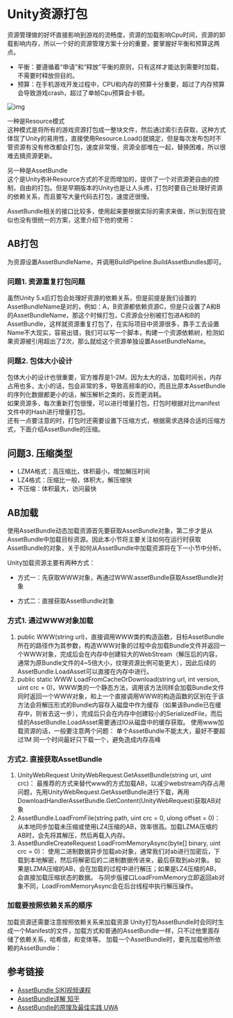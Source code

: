 # Unity资源打包

资源管理做的好坏直接影响到游戏的流畅度，资源的加载影响Cpu时间，资源的卸载影响内存，所以一个好的资源管理方案十分的重要，要掌握好平衡和预算这两点。

- 平衡：要遵循着“申请”和“释放”平衡的原则，只有这样才能达到需要时加载，不需要时释放但目的。
- 预算：在手机游戏开发过程中，CPU和内存的预算十分重要，超过了内存预算会导致游戏crash，超过了单帧Cpu预算会卡顿。

![img](G:%5CMarkdown%5Cimages%5Cv2-99eeab5e8b505c83fd9462c470417711_hd.png)

一种是Resource模式   
这种模式是将所有的游戏资源打包成一整块文件，然后通过索引去获取，这种方式体现了Unity的易用性，直接使用Resource.Load()就搞定，但是每次发布包时不管资源有没有修改都会打包，速度非常慢，资源全部堆在一起，替换困难，所以很难去搞资源更新。

另一种是AssetBundle   
这个是Unity弥补Resource方式的不足而增加的，提供了一个对资源更自由的控制，自由的打包。但是早期版本的Unity也是让人头疼，打包时要自己处理好资源的依赖关系，而且要写大量代码去打包，速度还很慢。  

AssetBundle相关的接口比较多，使用起来要根据实际的需求来做，所以到现在貌似也没有很统一的方案，这里介绍下他的使用：

## AB打包

为资源设置AssetBundleName，并调用BuildPipeline.BuildAssetBundles即可。

### 问题1. 资源重复打包问题

虽然Unity 5.x后打包会处理好资源的依赖关系，但是前提是我们设置的AssetBundleName是对的，例如：A，B资源都依赖资源C，但是只设置了A和B的AssetBundleName，那这个时候打包，C资源会分别被打包进A和B的AssetBundle，这样就资源重复打包了，在实际项目中资源很多，靠手工去设置Name不大现实，容易出错，我们可以写一个脚本，构建一个资源依赖树，检测如果资源被引用超出了2次，那么就给这个资源单独设置AssetBundleName。

### 问题2. 包体大小设计

包体大小的设计也很重要，官方推荐是1-2M，因为太大的话，加载时间长，内存占用也多，太小的话，包会非常的多，导致高频率的IO，而且比原本AssetBundle的序列化数据都更小的话，解压解析之类的，反而更消耗。   
如果资源多，每次重新打包很慢，可以进行增量打包，打包时根据对比manifest文件中的Hash进行增量打包。   
还有一点要注意的时，打包时还需要设置下压缩方式，根据需求选择合适的压缩方式，下面介绍AssetBundle的压缩。

## 问题3. 压缩类型

- LZMA格式：高压缩比，体积最小，增加解压时间
- LZ4格式：压缩比一般，体积大，解压缩快
- 不压缩：体积最大，访问最快

## AB加载

使用AssetBundle动态加载资源首先要获取AssetBundle对象，第二步才是从AssetBundle中加载目标资源。因此本小节将主要关注如何在运行时获取AssetBundle的对象，关于如何从AssetBundle中加载资源将在下一小节中分析。

Unity加载资源主要有两种方式：

- 方式一：先获取WWW对象，再通过WWW.assetBundle获取AssetBundle对象

- 方式二：直接获取AssetBundle对象

### 方式1. 通过WWW对象加载

1. public WWW(string url)，直接调用WWW类的构造函数，目标AssetBundle所在的路径作为其参数，构造WWW对象的过程中会加载Bundle文件并返回一个WWW对象，完成后会在内存中创建较大的WebStream（解压后的内容，通常为原Bundle文件的4~5倍大小，纹理资源比例可能更大），因此后续的AssetBundle.LoadAsset可以直接在内存中进行。
2. public static WWW LoadFromCacheOrDownload(string url, int version, uint crc = 0)，WWW类的一个静态方法，调用该方法同样会加载Bundle文件同时返回一个WWW对象，和上一个直接调用WWW的构造函数的区别在于该方法会将解压形式的Bundle内容存入磁盘中作为缓存（如果该Bundle已在缓存中，则省去这一步），完成后只会在内存中创建较小的SerializedFile，而后续的AssetBundle.LoadAsset需要通过IO从磁盘中的缓存获取。
   使用www加载资源的话，一般要注意两个问题：
   单个AssetBundle不能太大，最好不要超过1M
   同一个时间最好只下载一个，避免造成内存高峰

### 方式2. 直接获取AssetBundle

1. UnityWebRequest UnityWebRequest.GetAssetBundle(string uri, uint crc)：
   最推荐的方式来替代www的方式加载AB，以减少webstream内存占用问题，先用UnityWebRequest.GetAssetBundle进行下载，再用DownloadHandlerAssetBundle.GetContent(UnityWebRequest)获取AB对象
2. AssetBundle.LoadFromFile(string path, uint crc = 0, ulong offset = 0)：
   从本地同步加载未压缩或使用LZ4压缩的AB，效率很高。加载LZMA压缩的AB时，会先将其解压，然后再载入内存。
3. AssetBundleCreateRequest LoadFromMemoryAsync(byte[] binary, uint crc = 0)：
   使用二进制数据异步加载ab对象，通常我们对ab进行加密后，下载到本地解密，然后将解密后的二进制数据传进来，最后获取到ab对象。
   如果是LZMA压缩的AB，会在加载的过程中进行解压；如果是LZ4压缩的AB，会直接加载压缩状态的数据。
   与同步版接口LoadFromMemory立即返回ab对象不同，LoadFromMemoryAsync会在后台线程中执行解压操作。

### 加载要按照依赖关系的顺序

加载资源还需要注意按照依赖关系来加载资源
Unity打包AssetBundle时会同时生成一个Manifest的文件，加载方式和普通的AssetBundle一样，只不过他里面存储了依赖关系，哈希值，和变体等。
加载一个AssetBundle时，要先加载他所依赖的AssetBundle：

## 参考链接

- [AssetBundle SIKI视频课程](http://www.sikiedu.com/my/course/74)
- [AssetBundle详解 知乎](https://zhuanlan.zhihu.com/p/38122862)
- [AssetBundle的原理及最佳实践 UWA](https://blog.uwa4d.com/archives/USparkle_Addressable3.html)

